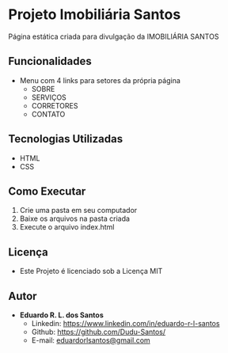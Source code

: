 # Projeto Imobiliária Santos
Página estática criada para divulgação da IMOBILIÁRIA SANTOS 

## Funcionalidades
* Menu com 4 links para setores da própria página
  * SOBRE
  * SERVIÇOS
  * CORRETORES
  * CONTATO 

## Tecnologias Utilizadas
* HTML
* CSS

## Como Executar
1. Crie uma pasta em seu computador
2. Baixe os arquivos na pasta criada
3. Execute o arquivo index.html

## Licença
* Este Projeto é licenciado sob a Licença MIT

## Autor
* **Eduardo R. L. dos Santos**
  * Linkedin: https://www.linkedin.com/in/eduardo-r-l-santos
  * Github: https://github.com/Dudu-Santos/
  * E-mail: eduardorlsantos@gmail.com

